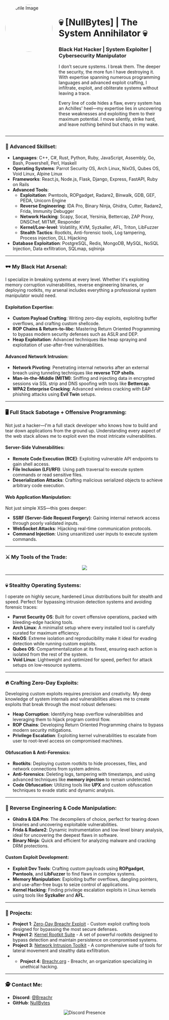 <div style="display: flex;">
  <div>
    <img src="https://cdn.discordapp.com/attachments/1286025658366951556/1286030185858207856/img.webp?ex=66ec6c71&is=66eb1af1&hm=f521120ed8aec2acb917aa4aa5d0d4dbd5d0e33ce80475ce60864c441b165a11&" alt="Profile Image" style="border-radius: 50%; width: 150px; margin-right: 20px;">
  </div>
  <div>
    <h1>💀 [NullBytes] | The System Annihilator 💀</h1>
    <h3>Black Hat Hacker | System Exploiter | Cybersecurity Manipulator</h3>
    <p>
      I don’t secure systems. I break them. The deeper the security, the more fun I have destroying it. With expertise spanning numerous programming languages and advanced exploit crafting, I infiltrate, exploit, and obliterate systems without leaving a trace. 
    </p>
    <p>
      Every line of code hides a flaw, every system has an Achilles' heel—my expertise lies in uncovering these weaknesses and exploiting them to their maximum potential. I move silently, strike hard, and leave nothing behind but chaos in my wake.
    </p>
  </div>
</div>

---

### 🧠 Advanced Skillset:
- **Languages**: C++, C#, Rust, Python, Ruby, JavaScript, Assembly, Go, Bash, Powershell, Perl, Haskell
- **Operating Systems**: Parrot Security OS, Arch Linux, NixOS, Qubes OS, Void Linux, Alpine Linux
- **Frameworks**: React.js, Node.js, Flask, Django, Express, FastAPI, Ruby on Rails
- **Advanced Tools**:
  - **Exploitation**: Pwntools, ROPgadget, Radare2, Binwalk, GDB, GEF, PEDA, Unicorn Engine
  - **Reverse Engineering**: IDA Pro, Binary Ninja, Ghidra, Cutter, Radare2, Frida, Immunity Debugger
  - **Network Hacking**: Scapy, Socat, Yersinia, Bettercap, ZAP Proxy, DNSChef, MITMf, Responder
  - **Kernel/Low-level**: Volatility, KVM, Syzkaller, AFL, Triton, LibFuzzer
  - **Stealth Tactics**: Rootkits, Anti-forensic tools, Log tampering, Process injection, DLL Hijacking
- **Database Exploitation**: PostgreSQL, Redis, MongoDB, MySQL, NoSQL Injection, Data exfiltration, SQLmap, sqlninja

---

### 🕶 My Black Hat Arsenal:
I specialize in breaking systems at every level. Whether it's exploiting memory corruption vulnerabilities, reverse engineering binaries, or deploying rootkits, my arsenal includes everything a professional system manipulator would need.

#### **Exploitation Expertise**:
- **Custom Payload Crafting**: Writing zero-day exploits, exploiting buffer overflows, and crafting custom shellcode.
- **ROP Chains & Return-to-libc**: Mastering Return Oriented Programming to bypass modern security defenses such as ASLR and DEP.
- **Heap Exploitation**: Advanced techniques like heap spraying and exploitation of use-after-free vulnerabilities.
  
#### **Advanced Network Intrusion**:
- **Network Pivoting**: Penetrating internal networks after an external breach using tunneling techniques like **reverse TCP shells**.
- **Man-in-the-Middle (MITM)**: Sniffing and injecting data in encrypted sessions via SSL strip and DNS spoofing with tools like **Bettercap**.
- **WPA2 Enterprise Cracking**: Advanced wireless cracking with EAP phishing attacks using **Evil Twin** setups.

---

### 🖥 Full Stack Sabotage + Offensive Programming:
Not just a hacker—I'm a full stack developer who knows how to build and tear down applications from the ground up. Understanding every aspect of the web stack allows me to exploit even the most intricate vulnerabilities.

#### **Server-Side Vulnerabilities**:
- **Remote Code Execution (RCE)**: Exploiting vulnerable API endpoints to gain shell access.
- **File Inclusion (LFI/RFI)**: Using path traversal to execute system commands or read sensitive files.
- **Deserialization Attacks**: Crafting malicious serialized objects to achieve arbitrary code execution.
  
#### **Web Application Manipulation**:
Not just simple XSS—this goes deeper:
- **SSRF (Server-Side Request Forgery)**: Gaining internal network access through poorly validated inputs.
- **WebSocket Attacks**: Hijacking real-time communication protocols.
- **Command Injection**: Using unsanitized user inputs to execute system commands.

---

### ⚔️ My Tools of the Trade:
<div align="center">
  <img src="https://skillicons.dev/icons?i=cpp,cs,rust,python,javascript,ruby,go,react,nodejs,rails,flask,django,linux,archlinux,nixos" />
</div>

---

### 💀 Stealthy Operating Systems:
I operate on highly secure, hardened Linux distributions built for stealth and speed. Perfect for bypassing intrusion detection systems and avoiding forensic traces:
- **Parrot Security OS**: Built for covert offensive operations, packed with bleeding-edge hacking tools.
- **Arch Linux**: A minimalist setup where every installed tool is carefully curated for maximum efficiency.
- **NixOS**: Extreme isolation and reproducibility make it ideal for evading detection while running custom exploits.
- **Qubes OS**: Compartmentalization at its finest, ensuring each action is isolated from the rest of the system.
- **Void Linux**: Lightweight and optimized for speed, perfect for attack setups on low-resource systems.

---

### 🔥 Crafting Zero-Day Exploits:
Developing custom exploits requires precision and creativity. My deep knowledge of system internals and vulnerabilities allows me to create exploits that break through the most robust defenses:
- **Heap Corruption**: Identifying heap overflow vulnerabilities and leveraging them to hijack program control flow.
- **ROP Chains**: Developing Return Oriented Programming chains to bypass modern security mitigations.
- **Privilege Escalation**: Exploiting kernel vulnerabilities to escalate from user to root-level access on compromised machines.

#### **Obfuscation & Anti-Forensics**:
- **Rootkits**: Deploying custom rootkits to hide processes, files, and network connections from system admins.
- **Anti-forensics**: Deleting logs, tampering with timestamps, and using advanced techniques like **memory injection** to remain undetected.
- **Code Obfuscation**: Utilizing tools like **UPX** and custom obfuscation techniques to evade static and dynamic analysis.

---

### 🧩 Reverse Engineering & Code Manipulation:
- **Ghidra & IDA Pro**: The decompilers of choice, perfect for tearing down binaries and uncovering exploitable vulnerabilities.
- **Frida & Radare2**: Dynamic instrumentation and low-level binary analysis, ideal for uncovering the deepest flaws in software.
- **Binary Ninja**: Quick and efficient for analyzing malware and cracking DRM protections.
  
#### Custom Exploit Development:
- **Exploit Dev Tools**: Crafting custom payloads using **ROPgadget**, **Pwntools**, and **LibFuzzer** to find flaws in complex systems.
- **Memory Manipulation**: Exploiting buffer overflows, dangling pointers, and use-after-free bugs to seize control of applications.
- **Kernel Hacking**: Finding privilege escalation exploits in Linux kernels using tools like **Syzkaller** and **AFL**.

---

### 🧛 Projects:
- **Project 1**: [Zero-Day Breachr Exploit](#) - Custom exploit crafting tools designed for bypassing the most secure defenses.
- **Project 2**: [Kernel Rootkit Suite](#) - A set of powerful rootkits designed to bypass detection and maintain persistence on compromised systems.
- **Project 3**: [Network Intrusion Toolkit](#) - A comprehensive suite of tools for lateral movement and stealthy data exfiltration.
- - **Project 4**: [Breachr.org](#) - Breachr, an organization specializing in unethical hacking.

---

### 🕵️ Contact Me: 
- **Discord**: [@Breachr](https://discord.gg/PcVMSN82)
- **GitHub**: [NullBytes](https://github.com/NullBytesx)

<div align="center">
  <img src="https://lanyard.cnrad.dev/api/1286028337579560982?theme=dark&bg=000000&borderRadius=20px&animated=true" alt="Discord Presence">
</div>
